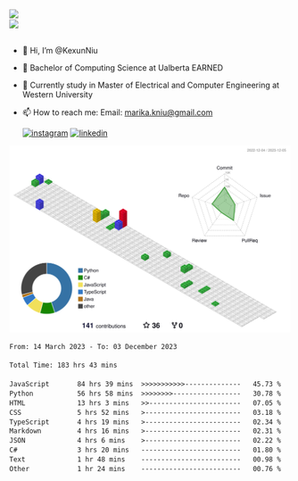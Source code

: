<a href="https://github.com/anuraghazra/github-readme-stats">
  <img align="center" src="https://github-readme-stats.vercel.app/api?username=KexunNiu&show_icons=true" />
</a>
</br>
<a href="https://github.com/anuraghazra/github-readme-stats">
  <img align="center" src="https://github-readme-stats.vercel.app/api/top-langs/?username=KexunNiu" />
</a>

</br>
</br>

- 👋 Hi, I’m @KexunNiu
- 👀 Bachelor of Computing Science at Ualberta EARNED
- 🌱 Currently study in Master of Electrical and Computer Engineering at Western University
- 📫 How to reach me: Email: marika.kniu@gmail.com
  
  [![instagram](https://github.com/shikhar1020jais1/Git-Social/blob/master/Icons/Instagram1.png (Instagram))][1] [![linkedin](https://github.com/shikhar1020jais1/Git-Social/blob/master/Icons/LinkedIn1.png (LinkedIn))][2]

<!-- To Link your profile to the media buttons -->

[1]: https://www.instagram.com/barryn719_
[2]: https://www.linkedin.com/in/kexun-niu



![](./profile-3d-contrib/profile-gitblock.svg)

<!--START_SECTION:waka-->

```txt
From: 14 March 2023 - To: 03 December 2023

Total Time: 183 hrs 43 mins

JavaScript       84 hrs 39 mins  >>>>>>>>>>>--------------   45.73 %
Python           56 hrs 58 mins  >>>>>>>>-----------------   30.78 %
HTML             13 hrs 3 mins   >>-----------------------   07.05 %
CSS              5 hrs 52 mins   >------------------------   03.18 %
TypeScript       4 hrs 19 mins   >------------------------   02.34 %
Markdown         4 hrs 16 mins   >------------------------   02.31 %
JSON             4 hrs 6 mins    >------------------------   02.22 %
C#               3 hrs 20 mins   -------------------------   01.80 %
Text             1 hr 48 mins    -------------------------   00.98 %
Other            1 hr 24 mins    -------------------------   00.76 %
```

<!--END_SECTION:waka-->

